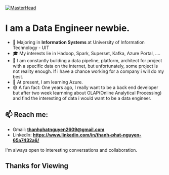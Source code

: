 [![MasterHead](https://th.bing.com/th/id/R.ecf7a330d9e84dfba00985d621ec2ff1?rik=LsbFtCDcxtNzNA&pid=ImgRaw&r=0)](https://github.com/thanhphatuit)

# I am a Data Engineer newbie.

- 📖 Majoring in **Information Systems** at University of Information Technology - UIT
- 🎓 My interests lie in Hadoop, Spark, Superset, Kafka, Azure Portal, ....
- 🔭 I am constantly building a data pipeline, platform, architect for project with a specific data on the internet, but unfortunately, some project is not reality enough. If i have a chance working for a company i will do my best.
- 📝 At present, I am learning Azure.
- 😅 A fun fact: One years ago, I really want to be a back end developer but after two week learnning about OLAP(Online Analytical Processing) and find the interesting of data i would want to be a data engineer.

## 📫 Reach me: ##

- Gmail:  **<thanhphatnguyen2609@gmail.com>**
- Linkedln: **<https://www.linkedin.com/in/thanh-phat-nguyen-65a7432a6/>**

I'm always open to interesting conversations and collaboration.

<h2>Thanks for Viewing</h2>
